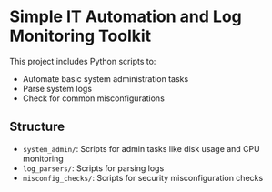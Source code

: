 # Simple IT Automation and Log Monitoring Toolkit

This project includes Python scripts to:
- Automate basic system administration tasks
- Parse system logs
- Check for common misconfigurations

## Structure
- `system_admin/`: Scripts for admin tasks like disk usage and CPU monitoring
- `log_parsers/`: Scripts for parsing logs
- `misconfig_checks/`: Scripts for security misconfiguration checks
